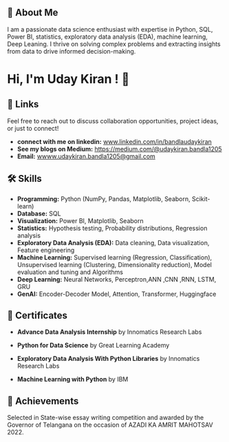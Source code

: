 
## 🚀 About Me
I am a passionate data science enthusiast with expertise in Python, SQL, Power BI, statistics, exploratory data analysis (EDA), machine learning, Deep Leaning. I thrive on solving complex problems and extracting insights from data to drive informed decision-making.


# Hi, I'm Uday Kiran ! 👋


## 🔗 Links
Feel free to reach out to discuss collaboration opportunities, project ideas, or just to connect!

- **connect with me on linkedin:** www.linkedin.com/in/bandlaudaykiran
- **See my blogs on Medium:** https://medium.com/@udaykiran.bandla1205
- **Email:** wwww.udaykiran.bandla1205@gmail.com

## 🛠 Skills
- **Programming:** Python (NumPy, Pandas, Matplotlib, Seaborn, Scikit-learn)
- **Database:** SQL
- **Visualization:** Power BI, Matplotlib, Seaborn
- **Statistics:** Hypothesis testing, Probability distributions, Regression analysis
- **Exploratory Data Analysis (EDA):** Data cleaning, Data visualization, Feature engineering
- **Machine Learning:** Supervised learning (Regression, Classification), Unsupervised learning (Clustering, Dimensionality reduction), Model evaluation and tuning and Algorithms
- **Deep Learning:** Neural Networks, Perceptron,ANN ,CNN ,RNN, LSTM, GRU
- **GenAI:** Encoder-Decoder Model, Attention, Transformer, Huggingface


## 📜 Certificates
- **Advance Data Analysis Internship** by Innomatics Research Labs
  
- **Python for Data Science** by Great Learning Academy 

- **Exploratory Data Analysis With Python Libraries** by Innomatics Research Labs

- **Machine Learning with Python** by IBM
## 🏅 Achievements
Selected in  State-wise essay writing competition and awarded by the Governor of Telangana on the occasion of AZADI KA AMRIT MAHOTSAV 2022.

